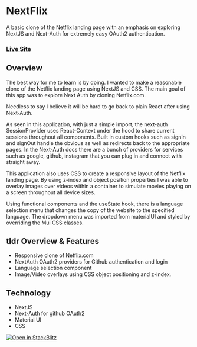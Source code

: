 # NextFlix

A basic clone of the Netflix landing page with an emphasis on exploring NextJS and Next-Auth for extremely easy OAuth2 authentication.

### **[Live Site](https://trusting-brahmagupta-a5fc11.netlify.app/)**

## Overview

The best way for me to learn is by doing. I wanted to make a reasonable clone of the Netflix landing page using NextJS and CSS. The main goal of this app was to explore Next Auth by cloning Netflix.com.

Needless to say I believe it will be hard to go back to plain React after using Next-Auth. 

As seen in this application, with just a simple import, the next-auth SessionProvider uses React-Context under the hood to share current sessions throughout all components. Built in custom hooks such as signIn and signOut handle the obvious as well as redirects back to the appropriate pages. In the Next-Auth docs there are a bunch of providers for services such as google, github, instagram that you can plug in and connect with straight away.

This application also uses CSS to create a responsive layout of the Netflix landing page. By using z-index and object position properties I was able to overlay images over videos within a container to simulate movies playing on a screen throughout all device sizes. 

Using functional components and the useState hook, there is a language selection menu that changes the copy of the website to the specified language. The dropdown menu was imported from materialUI and styled by overriding the Mui CSS classes.

## tldr Overview & Features
- Responsive clone of Netflix.com
- NextAuth OAuth2 providers for Github authentication and login
- Language selection component
- Image/Video overlays using CSS object positioning and z-index.

## Technology
- NextJS
- Next-Auth for github OAuth2
- Material UI 
- CSS



[![Open in StackBlitz](https://developer.stackblitz.com/img/open_in_stackblitz.svg)](https://stackblitz.com/github/vercel/next.js/tree/canary/examples/with-tailwindcss)
